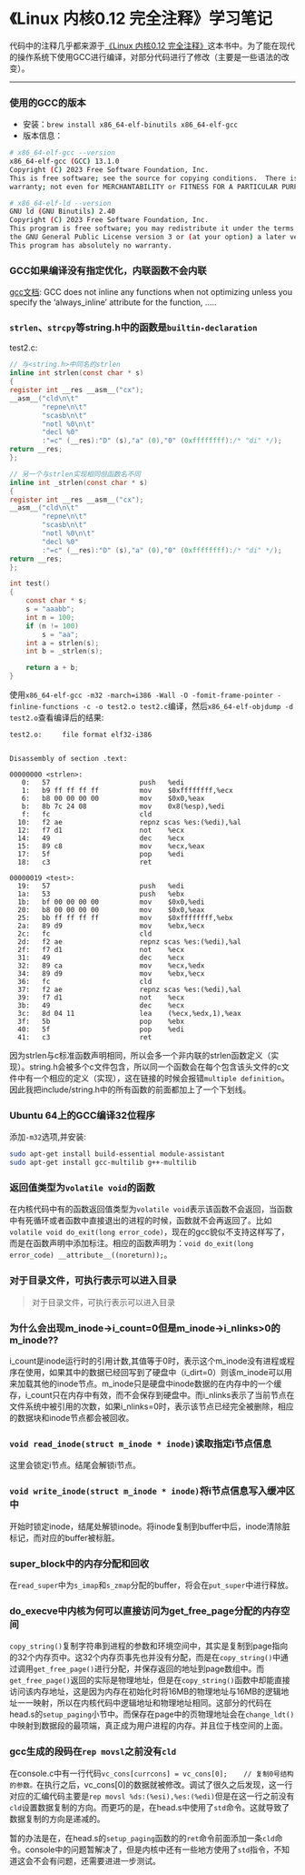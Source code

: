 

# 《Linux 内核0.12 完全注释》学习笔记

代码中的注释几乎都来源于[《Linux 内核0.12 完全注释》](http://www.oldlinux.org/download/CLK-5.0-WithCover.pdf)这本书中。为了能在现代的操作系统下使用GCC进行编译，对部分代码进行了修改（主要是一些语法的改变）。

---
### 使用的GCC的版本
* 安装：`brew install x86_64-elf-binutils x86_64-elf-gcc`
* 版本信息：
```sh
# x86_64-elf-gcc --version
x86_64-elf-gcc (GCC) 13.1.0
Copyright (C) 2023 Free Software Foundation, Inc.
This is free software; see the source for copying conditions.  There is NO
warranty; not even for MERCHANTABILITY or FITNESS FOR A PARTICULAR PURPOSE.

# x86_64-elf-ld --version
GNU ld (GNU Binutils) 2.40
Copyright (C) 2023 Free Software Foundation, Inc.
This program is free software; you may redistribute it under the terms of
the GNU General Public License version 3 or (at your option) a later version.
This program has absolutely no warranty.
```


### GCC如果编译没有指定优化，内联函数不会内联
[gcc文档](https://gcc.gnu.org/onlinedocs/gcc/Inline.html): GCC does not inline any functions when not optimizing unless you specify the ‘always_inline’ attribute for the function, .....


### `strlen`、`strcpy`等string.h中的函数是`builtin-declaration`
test2.c:
```c
// 与<string.h>中同名的strlen
inline int strlen(const char * s)
{
register int __res __asm__("cx");
__asm__("cld\n\t"
        "repne\n\t"
        "scasb\n\t"
        "notl %0\n\t"
        "decl %0"
        :"=c" (__res):"D" (s),"a" (0),"0" (0xffffffff):/* "di" */);
return __res;
};

// 另一个与strlen实现相同但函数名不同
inline int _strlen(const char * s)
{
register int __res __asm__("cx");
__asm__("cld\n\t"
        "repne\n\t"
        "scasb\n\t"
        "notl %0\n\t"
        "decl %0"
        :"=c" (__res):"D" (s),"a" (0),"0" (0xffffffff):/* "di" */);
return __res;
};

int test()
{
    const char * s;
    s = "aaabb";
    int n = 100;
    if (n != 100)
        s = "aa";
    int a = strlen(s);
    int b = _strlen(s);

    return a + b;
}
```

使用`x86_64-elf-gcc -m32 -march=i386 -Wall -O -fomit-frame-pointer -finline-functions -c -o test2.o test2.c`编译，然后`x86_64-elf-objdump -d test2.o`查看编译后的结果:

```
test2.o:     file format elf32-i386


Disassembly of section .text:

00000000 <strlen>:
   0:	57                   	push   %edi
   1:	b9 ff ff ff ff       	mov    $0xffffffff,%ecx
   6:	b8 00 00 00 00       	mov    $0x0,%eax
   b:	8b 7c 24 08          	mov    0x8(%esp),%edi
   f:	fc                   	cld
  10:	f2 ae                	repnz scas %es:(%edi),%al
  12:	f7 d1                	not    %ecx
  14:	49                   	dec    %ecx
  15:	89 c8                	mov    %ecx,%eax
  17:	5f                   	pop    %edi
  18:	c3                   	ret

00000019 <test>:
  19:	57                   	push   %edi
  1a:	53                   	push   %ebx
  1b:	bf 00 00 00 00       	mov    $0x0,%edi
  20:	b8 00 00 00 00       	mov    $0x0,%eax
  25:	bb ff ff ff ff       	mov    $0xffffffff,%ebx
  2a:	89 d9                	mov    %ebx,%ecx
  2c:	fc                   	cld
  2d:	f2 ae                	repnz scas %es:(%edi),%al
  2f:	f7 d1                	not    %ecx
  31:	49                   	dec    %ecx
  32:	89 ca                	mov    %ecx,%edx
  34:	89 d9                	mov    %ebx,%ecx
  36:	fc                   	cld
  37:	f2 ae                	repnz scas %es:(%edi),%al
  39:	f7 d1                	not    %ecx
  3b:	49                   	dec    %ecx
  3c:	8d 04 11             	lea    (%ecx,%edx,1),%eax
  3f:	5b                   	pop    %ebx
  40:	5f                   	pop    %edi
  41:	c3                   	ret
```
因为strlen与c标准函数声明相同，所以会多一个非内联的strlen函数定义（实现）。string.h会被多个c文件包含，所以同一个函数会在每个包含该头文件的c文件中有一个相应的定义（实现），这在链接的时候会报错`multiple definition`。因此我把include/string.h中的所有函数的前面都加上了一个下划线。


### Ubuntu 64上的GCC编译32位程序

添加`-m32`选项,并安装:

```sh 
sudo apt-get install build-essential module-assistant  
sudo apt-get install gcc-multilib g++-multilib  
```

### 返回值类型为`volatile void`的函数

在内核代码中有的函数返回值类型为`volatile void`表示该函数不会返回，当函数中有死循环或者函数中直接退出的进程的时候，函数就不会再返回了。比如`volatile void do_exit(long error_code)`，现在的gcc貌似不支持这样写了，而是在函数声明中添加标注。相应的函数声明为：`void do_exit(long error_code) __attribute__((noreturn));`。


### 对于目录文件，可执行表示可以进入目录
>对于目录文件，可执行表示可以进入目录


### 为什么会出现m_inode->i_count=0但是m_inode->i_nlinks>0的m_inode??
i_count是inode运行时的引用计数,其值等于0时，表示这个m_inode没有进程或程序在使用，如果其中的数据已经回写到了硬盘中（i_dirt=0）则该m_inode可以用来加载其他的inode节点。m_inode只是硬盘中inode数据的在内存中的一个缓存，i_count只在内存中有效，而不会保存到硬盘中。而i_nlinks表示了当前节点在文件系统中被引用的次数，如果i_nlinks=0时，表示该节点已经完全被删除，相应的数据块和inode节点都会被回收。


### `void read_inode(struct m_inode * inode)`读取指定i节点信息
这里会锁定i节点。结尾会解锁i节点。


### `void write_inode(struct m_inode * inode)`将i节点信息写入缓冲区中
开始时锁定inode，结尾处解锁inode。将inode复制到buffer中后，inode清除脏标记，而对应的buffer被标脏。


### super_block中的内存分配和回收
在`read_super`中为`s_imap`和`s_zmap`分配的buffer，将会在`put_super`中进行释放。


### do_execve中内核为何可以直接访问为get_free_page分配的内存空间
`copy_string()`复制字符串到进程的参数和环境空间中，其实是复制到page指向的32个内存页中。这32个内存页事先也并没有分配，而是在`copy_string()`中通过调用`get_free_page()`进行分配，并保存返回的地址到page数组中。而`get_free_page()`返回的实际是物理地址，但是在`copy_string()`函数中却能直接访问该内存地址，这是因为内存在初始化时将16MB的物理地址与16MB的逻辑地址一一映射，所以在内核代码中逻辑地址和物理地址相同。这部分的代码在head.s的`setup_paging`小节中。而保存在page中的页物理地址会在`change_ldt()`中映射到数据段的最项端，真正成为用户进程的内存。并且位于栈空间的上面。

### gcc生成的段码在`rep movsl`之前没有`cld`
在console.c中有一行代码`vc_cons[currcons] = vc_cons[0];	// 复制0号结构的参数。`在执行之后，vc_cons[0]的数据就被修改。调试了很久之后发现，这一行对应的汇编代码主要是`rep movsl %ds:(%esi),%es:(%edi)`但是在这一行之前没有`cld`设置数据复制的方向。而更巧的是，在head.s中使用了`std`命令。这就导致了数据复制的方向是递减的。

暂的办法是在，在head.s的`setup_paging`函数的的`ret`命令前面添加一条`cld`命令。console中的问题暂解决了，但是内核中还有一些地方使用了`std`指令，不知道这会不会有问题，还需要进进一步测试。


